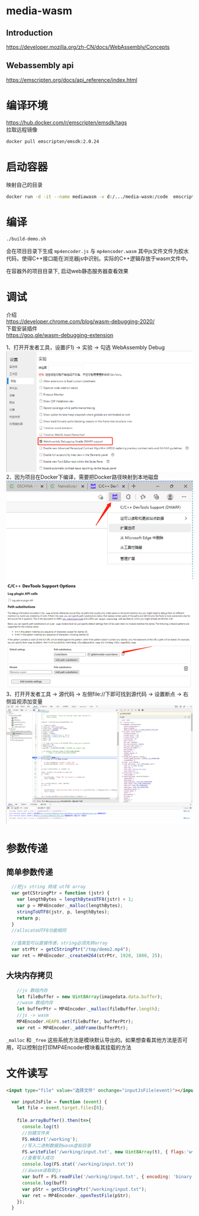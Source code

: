 # media-wasm
## Introduction
https://developer.mozilla.org/zh-CN/docs/WebAssembly/Concepts  

## Webassembly api
https://emscripten.org/docs/api_reference/index.html

# 编译环境
https://hub.docker.com/r/emscripten/emsdk/tags  
拉取远程镜像
```bash
docker pull emscripten/emsdk:2.0.24
```

# 启动容器
映射自己的目录
```bash
docker run -d -it --name mediawasm -v d:/.../media-wasm:/code  emscripten/emsdk:2.0.24 /bin/bash
```

# 编译
```bash
./build-demo.sh
``` 
会在项目目录下生成 ```mp4encoder.js``` 与 ```mp4encoder.wasm``` 其中js文件文件为胶水代码，使得C++接口能在浏览器js中识别。实际的C++逻辑存放于wasm文件中。


在容器外的项目目录下, 启动web静态服务器查看效果

# 调试
介绍  
https://developer.chrome.com/blog/wasm-debugging-2020/  
下载安装插件  
https://goo.gle/wasm-debugging-extension  
 
1、打开开发者工具，设置(F1) -> 实验 -> 勾选 WebAssembly Debug
![](./pics/debug1.png) 
2、因为项目在Docker下编译，需要把Docker路径映射到本地磁盘
![](./pics/debug2.png) 
![](./pics/debug3.png)
3、打开开发者工具 -> 源代码 -> 左侧file://下即可找到源代码 -> 设置断点 -> 右侧监视添加变量 
![](./pics/debug4.png)



# 参数传递
## 简单参数传递
```js
  //把js string 转成 utf8 array
  var getCStringPtr = function (jstr) {
    var lengthBytes = lengthBytesUTF8(jstr) + 1;
    var p = MP4Encoder._malloc(lengthBytes);
    stringToUTF8(jstr, p, lengthBytes);
    return p;
  }
  //allocateUTF8功能相同

  //值类型可以直接传递，string必须先转array
  var strPtr = getCStringPtr("/tmp/demo2.mp4");
  var ret = MP4Encoder._createH264(strPtr, 1920, 1080, 25);
```
## 大块内存拷贝
```js
    //js 数组内存
    let fileBuffer = new Uint8Array(imagedata.data.buffer);
    //wasm 数组内存
    let bufferPtr = MP4Encoder._malloc(fileBuffer.length);
    //js -> wasm
    MP4Encoder.HEAP8.set(fileBuffer, bufferPtr);
    var ret = MP4Encoder._addFrame(bufferPtr);
```

```_malloc``` 和 ```_free``` 这些系统方法是模块默认导出的。如果想查看其他方法是否可用，可以控制台打印MP4Encoder模块看其挂载的方法

# 文件读写
```html
<input type="file" value="选择文件" onchange="inputJsFile(event)"></input>
```
```js
  var inputJsFile = function (event) {
    let file = event.target.files[0];

    file.arrayBuffer().then(t=>{
      console.log(t)
      //创建文件夹
      FS.mkdir('/working');
      //写入二进制数据到wasm虚拟目录
      FS.writeFile('/working/input.txt', new Uint8Array(t), { flags:'w+' });
      //查看写入成功
      console.log(FS.stat('/working/input.txt'))
      //从wasm读取到js
      var buff = FS.readFile('/working/input.txt', { encoding: 'binary' });
      console.log(buff)
      var pStr = getCStringPtr("/working/input.txt");
      var ret = MP4Encoder._openTestFile(pStr);
    });
  }
```